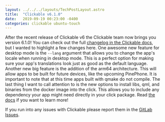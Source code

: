 ```yaml
---
layout: ../../../layouts/TechPostLayout.astro
title:  "Clickable v6.1.0"
date:   2019-09-19 00:23:00 -0400
categories: clickable ubuntu-touch
---
```


After the recent release of Clickable v6 the Clickable team now brings you
version 6.1.0! You can check out the full
[changelog in the Clickable docs](http://clickable.bhdouglass.com/en/latest/changelog.html#changes-in-v6-1-0),
but I wanted to highlight a few changes here. One awesome new feature for desktop mode
is the `--lang` argument that allows you to change the app's locale when running
in desktop mode. This is a perfect option for making sure your app's translations
look just as good as the default language. Another new big feature is the addition of
the arm64 architecture. This will allow apps to be built for future devices, like
the upcoming PinePhone. It is important to note that at this time apps built with
qmake do not compile. The last thing I want to call attention to is the new options
to install libs, qml, and binaries from the docker image into the click. This allows
you to include any dependency your app might need directly in your click package.
Read [the docs](http://clickable.bhdouglass.com/en/latest/clickable-json.html#clickable-json-install-lib)
if you want to learn more!

If you run into any issues with Clickable please report them in the
[GitLab Issues](https://gitlab.com/clickable/clickable/issues).

